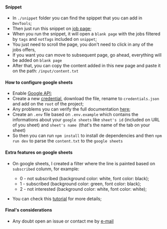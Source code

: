 #### Snippet 

- In `./snippet` folder you can find the spippet that you can add in `DevTools`;
- Then just run this snippet on [job page](https://www.linkedin.com/jobs/search/?currentJobId=3538868348);
- When you run the snippet, it will open a `blank page` with the jobs filtered by  `tags` and `notTags` included on `snippet`;
- You just need to scroll the page, you don't need to click in any of the jobs offers,
- If you want you can move to subsequent page, go ahead, everything will be added on `blank page`
- After that, you can copy the content added in this new page and paste it on the path: `/input/content.txt`

#### How to configure google sheets

- Enable [Google API](https://console.cloud.google.com/flows/enableapi?apiid=sheets.googleapis.com&hl=pt-br);
- Create a new [credential](https://console.cloud.google.com/apis/credentials?hl=pt-br), download the file, rename to `credentials.json` and add on the `root` of the project;
- Any problems you can verify the full documentation [here](https://developers.google.com/sheets/api/quickstart/nodejs?hl=pt-br);
- Create an `.env` file based on `.env.example` which contains the informations about your `google sheets` like `sheet's id` (included on URL of you sheet) and `sheet's name `(that's the name of the tab on your sheet)
- So then you can run  `npm install` to install de dependencies and then `npm run dev` to parse the `content.txt` to the `google sheets`

#### Extra features on google sheets 

- On google sheets, I created a filter where the line is painted based on `subscribed` colunm, for example:

  - 0 - not subscribed (background color: white, font color: black);
  - 1 - subscribed (background color: green, font color: black);
  - 2 - not interested (background color: white, font color: white);
- You can check this [tutorial](https://support.google.com/docs/answer/78413?hl=en&co=GENIE.Platform%3DDesktop) for more details;

#### Final's considerations

- Any doubt open an issue or contact me by [e-mail](vilsonjrcorrea@gmail.com)
